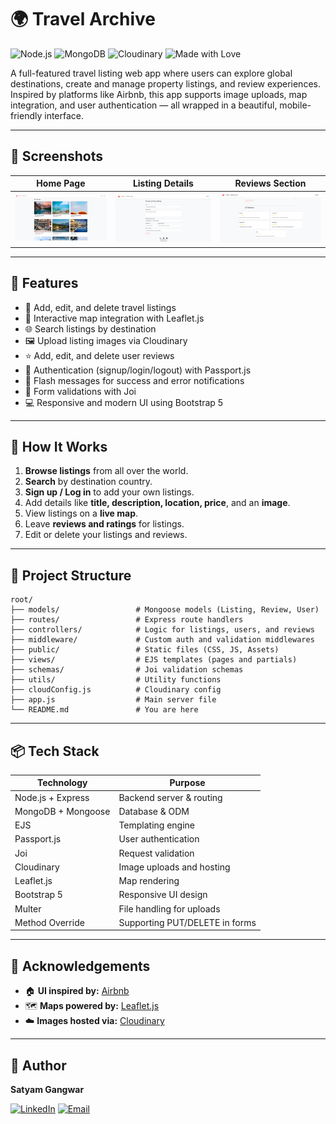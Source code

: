 # 🌍 Travel Archive

![Node.js](https://img.shields.io/badge/Node.js-v22.x-brightgreen)
![MongoDB](https://img.shields.io/badge/MongoDB-Atlas-green)
![Cloudinary](https://img.shields.io/badge/Image%20Upload-Cloudinary-blueviolet)
![Made with Love](https://img.shields.io/badge/Made%20with-💖-ff69b4)


A full-featured travel listing web app where users can explore global destinations, create and manage property listings, and review experiences. Inspired by platforms like Airbnb, this app supports image uploads, map integration, and user authentication — all wrapped in a beautiful, mobile-friendly interface.

---

## 📸 Screenshots

| Home Page | Listing Details | Reviews Section |
|-----------|------------------|------------------|
| ![Home](public/assets/home.png) | ![Listing](public/assets/listing.png) | ![Reviews](public/assets/review.png) |


---

## 🎯 Features

- 📝 Add, edit, and delete travel listings
- 📍 Interactive map integration with Leaflet.js
- 🌐 Search listings by destination
- 🖼 Upload listing images via Cloudinary
- ⭐ Add, edit, and delete user reviews
- 🔐 Authentication (signup/login/logout) with Passport.js
- 💬 Flash messages for success and error notifications
- 🧾 Form validations with Joi
- 💻 Responsive and modern UI using Bootstrap 5

---

## 🧠 How It Works

1. **Browse listings** from all over the world.
2. **Search** by destination country.
3. **Sign up / Log in** to add your own listings.
4. Add details like **title, description, location, price**, and an **image**.
5. View listings on a **live map**.
6. Leave **reviews and ratings** for listings.
7. Edit or delete your listings and reviews.

---

## 📁 Project Structure

```plaintext
root/
├── models/                 # Mongoose models (Listing, Review, User)
├── routes/                 # Express route handlers
├── controllers/            # Logic for listings, users, and reviews
├── middleware/             # Custom auth and validation middlewares
├── public/                 # Static files (CSS, JS, Assets)
├── views/                  # EJS templates (pages and partials)
├── schemas/                # Joi validation schemas
├── utils/                  # Utility functions
├── cloudConfig.js          # Cloudinary config
├── app.js                  # Main server file
└── README.md               # You are here

```

---

## 📦 Tech Stack

| Technology      | Purpose                                 |
|----------------|------------------------------------------|
| Node.js + Express | Backend server & routing               |
| MongoDB + Mongoose | Database & ODM                        |
| EJS              | Templating engine                       |
| Passport.js      | User authentication                    |
| Joi              | Request validation                     |
| Cloudinary       | Image uploads and hosting              |
| Leaflet.js       | Map rendering                          |
| Bootstrap 5      | Responsive UI design                   |
| Multer           | File handling for uploads              |
| Method Override  | Supporting PUT/DELETE in forms         |

---

## 🙌 Acknowledgements

- 🏠 **UI inspired by:** [Airbnb](https://airbnb.com)  
- 🗺️ **Maps powered by:** [Leaflet.js](https://leafletjs.com/)  
- ☁️ **Images hosted via:** [Cloudinary](https://cloudinary.com)  

---

## 👤 Author

**Satyam Gangwar**  

[![LinkedIn](https://img.shields.io/badge/LinkedIn-Connect-blue?logo=linkedin)](https://www.linkedin.com/in/satyamgangwar/)
[![Email](https://img.shields.io/badge/Email-gangwar.satyam01@gmail.com-red?logo=gmail)](mailto:gangwar.satyam01@gmail.com)
